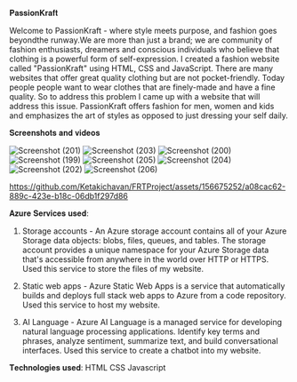 𝐏𝐚𝐬𝐬𝐢𝐨𝐧𝐊𝐫𝐚𝐟𝐭

Welcome to PassionKraft - where style meets purpose, and fashion goes beyondthe runway.We are more than just a brand; we are community of fashion enthusiasts, dreamers and conscious individuals who believe that clothing is a powerful form of self-expression. I created a fashion website called "PassionKraft" using HTML, CSS and JavaScript. There are many websites that offer great quality clothing but are not pocket-friendly. Today people people want to wear clothes that are finely-made and have a fine quality. So to address this problem I came up with a website that will address this issue. PassionKraft offers fashion for men, women and kids and emphasizes the art of styles as opposed to just dressing your self daily.


 𝐒𝐜𝐫𝐞𝐞𝐧𝐬𝐡𝐨𝐭𝐬 𝐚𝐧𝐝 𝐯𝐢𝐝𝐞𝐨𝐬

![Screenshot (201)](https://github.com/Ketakichavan/FRTProject/assets/156675252/1b52eb9c-5f5b-489c-8773-7b33c6248011)
![Screenshot (203)](https://github.com/Ketakichavan/FRTProject/assets/156675252/175d300e-9fb8-43ae-b9dc-abb9f25cadd0)
![Screenshot (200)](https://github.com/Ketakichavan/FRTProject/assets/156675252/91904ef6-433f-42a4-a9af-f9af9a2c93a2)
![Screenshot (199)](https://github.com/Ketakichavan/FRTProject/assets/156675252/1ae50f26-275b-40e4-b701-3fb21be7bcc0)
![Screenshot (205)](https://github.com/Ketakichavan/FRTProject/assets/156675252/af34ffd3-57dd-4588-9278-9e5b197204e1)
![Screenshot (204)](https://github.com/Ketakichavan/FRTProject/assets/156675252/6ba0a249-3850-44b7-bdd4-8cc3fc3b0838)
![Screenshot (202)](https://github.com/Ketakichavan/FRTProject/assets/156675252/c1b826c3-e2ce-4b63-a47d-e9c4b8d8a0ab)
![Screenshot (206)](https://github.com/Ketakichavan/FRTProject/assets/156675252/ecbc8a0d-cca9-4573-afd0-39cefbc892d1)


https://github.com/Ketakichavan/FRTProject/assets/156675252/a08cac62-889c-423e-b18c-06db1f297d86

𝐀𝐳𝐮𝐫𝐞 𝐒𝐞𝐫𝐯𝐢𝐜𝐞𝐬 𝐮𝐬𝐞𝐝:



1. Storage accounts - An Azure storage account contains all of your Azure Storage data objects: blobs, files, queues, and tables. The storage account provides a unique namespace for your Azure Storage data that's accessible from anywhere in the world over HTTP or HTTPS. Used this service to store the files of my website.

2. Static web apps - Azure Static Web Apps is a service that automatically builds and deploys full stack web apps to Azure from a code repository. Used this service to host my website.

3. AI Language - Azure AI Language is a managed service for developing natural language processing applications. Identify key terms and phrases, analyze sentiment, summarize text, and build conversational interfaces. Used this service to create a chatbot into my website.


𝐓𝐞𝐜𝐡𝐧𝐨𝐥𝐨𝐠𝐢𝐞𝐬 𝐮𝐬𝐞𝐝:
HTML
CSS
Javascript

